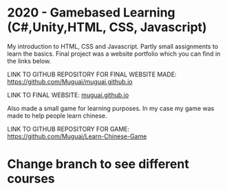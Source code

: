 # 2020 - Gamebased Learning (C#,Unity,HTML, CSS, Javascript)

My introduction to HTML, CSS and Javascript.
Partly small assignments to learn the basics.
Final project was a website portfolio which you can find in the links below.

LINK TO GITHUB REPOSITORY FOR FINAL WEBSITE MADE: https://github.com/Muguai/muguai.github.io

LINK TO FINAL WEBSITE: [muguai.github.io](https://muguai.github.io/)

Also made a small game for learning purposes. In my case my game was made to help people learn chinese.

LINK TO GITHUB REPOSITORY FOR GAME: https://github.com/Muguai/Learn-Chinese-Game

# Change branch to see different courses
